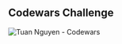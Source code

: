 ## Codewars Challenge

![Tuan Nguyen - Codewars](https://www.codewars.com/users/nguyentuan1696/badges/large)
